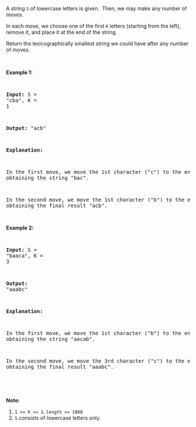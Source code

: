 A string `` S `` of lowercase letters is given.&nbsp; Then, we may make any number of _moves_.

In each move, we&nbsp;choose one&nbsp;of the first `` K `` letters (starting from the left), remove it,&nbsp;and place it at the end of the string.

Return the lexicographically smallest string we could have after any number of moves.

&nbsp;

<div>
<p><strong>Example 1:</strong></p>
<pre>
<strong>Input: </strong>S = <span id="example-input-1-1">"cba"</span>, K = <span id="example-input-1-2">1</span>
<strong>Output: </strong><span id="example-output-1">"acb"</span>
<strong>Explanation: </strong>
In the first move, we move the 1st character ("c") to the end, obtaining the string "bac".
In the second move, we move the 1st character ("b") to the end, obtaining the final result "acb".
</pre>
<div>
<p><strong>Example 2:</strong></p>
<pre>
<strong>Input: </strong>S = <span id="example-input-2-1">"baaca"</span>, K = <span id="example-input-2-2">3</span>
<strong>Output: </strong><span id="example-output-2">"aaabc"</span>
<strong>Explanation: </strong>
In the first move, we move the 1st character ("b") to the end, obtaining the string "aacab".
In the second move, we move the 3rd character ("c") to the end, obtaining the final result "aaabc".
</pre>
<p>&nbsp;</p>
<p><strong>Note:</strong></p>
<ol>
<li><code>1 &lt;= K &lt;= S.length&nbsp;&lt;= 1000</code></li>
<li><code>S</code>&nbsp;consists of lowercase letters only.</li>
</ol>
</div>
</div>